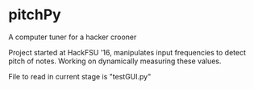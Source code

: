 # pitchPy
A computer tuner for a hacker crooner

Project started at HackFSU '16, manipulates input frequencies to detect pitch of notes. Working on dynamically measuring these values.

File to read in current stage is "testGUI.py"
